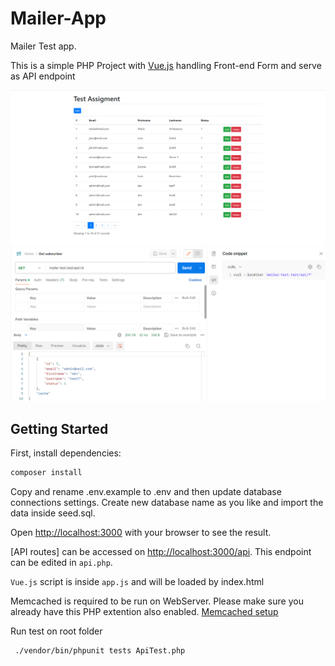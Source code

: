 # Mailer-App

Mailer Test app.

This is a simple PHP Project with [Vue.js](https://v2.vuejs.org) handling Front-end Form and serve as API endpoint

![Web App](test-app.png)
![API Endpoint](test-api.png)


## Getting Started

First, install dependencies:

```bash
composer install
```

Copy and rename .env.example to .env and then update database connections settings.
Create new database name as you like and import the data inside seed.sql.

Open [http://localhost:3000](http://localhost:3000) with your browser to see the result.

[API routes] can be accessed on [http://localhost:3000/api](http://localhost:3000/api). This endpoint can be edited in `api.php`.

`Vue.js` script is inside `app.js` and will be loaded by index.html

Memcached is required to be run on WebServer. Please make sure you already have this PHP extention also enabled.
[Memcached setup](https://stackoverflow.com/questions/74913801/how-to-get-memcache-to-work-on-php-with-windows)

Run test on root folder
```bash
 ./vendor/bin/phpunit tests ApiTest.php
```

